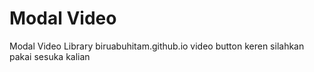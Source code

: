 # Modal Video
Modal Video Library
biruabuhitam.github.io
video button keren
silahkan pakai sesuka kalian